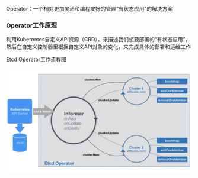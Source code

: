 Operator：一个相对更加灵活和编程友好的管理“有状态应用”的解决方案

### Operator工作原理

利用Kubernetes自定义API资源（CRD），来描述我们想要部署的“有状态应用”，然后在自定义控制器里根据自定义API对象的变化，来完成具体的部署和运维工作

Etcd Operator工作流程图

![Etcd Operator工作流程图](./images/etcd_operator_process.jpg)